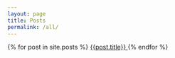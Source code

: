 ```yaml
---
layout: page
title: Posts
permalink: /all/
---
```


{% for post in site.posts %}
[{{post.title}} ]({{post.url}})
{% endfor %}